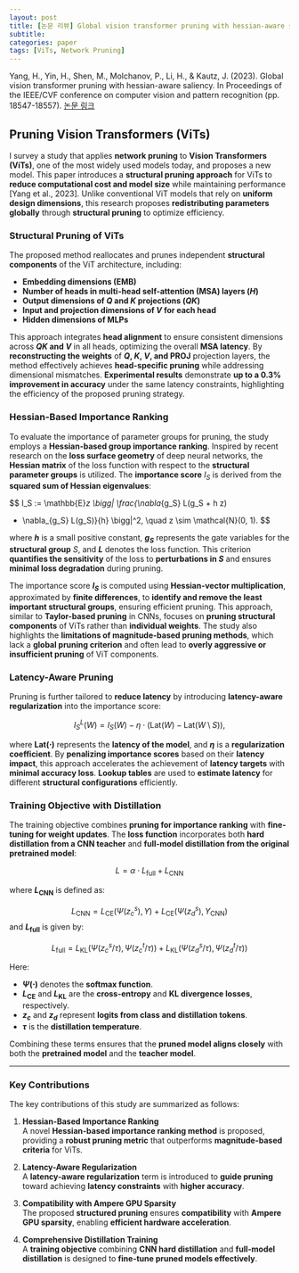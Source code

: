 ```yaml
---
layout: post
title: [논문 리뷰] Global vision transformer pruning with hessian-aware saliency
subtitle: 
categories: paper
tags: [ViTs, Network Pruning]
---
```


Yang, H., Yin, H., Shen, M., Molchanov, P., Li, H., & Kautz, J. (2023). Global vision transformer pruning with hessian-aware saliency. In Proceedings of the IEEE/CVF conference on computer vision and pattern recognition (pp. 18547-18557).
[논문 링크](https://openaccess.thecvf.com/content/CVPR2023/html/Yang_Global_Vision_Transformer_Pruning_With_Hessian-Aware_Saliency_CVPR_2023_paper.html)


## Pruning Vision Transformers (ViTs)

I survey a study that applies **network pruning** to **Vision Transformers (ViTs)**, one of the most widely used models today, and proposes a new model. This paper introduces a **structural pruning approach** for ViTs to **reduce computational cost and model size** while maintaining performance [Yang et al., 2023]. Unlike conventional ViT models that rely on **uniform design dimensions**, this research proposes **redistributing parameters globally** through **structural pruning** to optimize efficiency.

### **Structural Pruning of ViTs**
The proposed method reallocates and prunes independent **structural components** of the ViT architecture, including:

- **Embedding dimensions (EMB)**
- **Number of heads in multi-head self-attention (MSA) layers ($H$)**
- **Output dimensions of $Q$ and $K$ projections ($QK$)**
- **Input and projection dimensions of $V$ for each head**
- **Hidden dimensions of MLPs**

This approach integrates **head alignment** to ensure consistent dimensions across **$QK$ and $V$** in all heads, optimizing the overall **MSA latency**. By **reconstructing the weights** of **$Q$, $K$, $V$, and PROJ** projection layers, the method effectively achieves **head-specific pruning** while addressing dimensional mismatches. **Experimental results** demonstrate **up to a 0.3% improvement in accuracy** under the same latency constraints, highlighting the efficiency of the proposed pruning strategy.

### **Hessian-Based Importance Ranking**
To evaluate the importance of parameter groups for pruning, the study employs a **Hessian-based group importance ranking**. Inspired by recent research on the **loss surface geometry** of deep neural networks, the **Hessian matrix** of the loss function with respect to the **structural parameter groups** is utilized. The **importance score** $I_S$ is derived from the **squared sum of Hessian eigenvalues**:

$$
I_S := \mathbb{E}_z \bigg\| \frac{\nabla_{g_S} L(g_S + h z) 
- \nabla_{g_S} L(g_S)}{h} \bigg\|^2, \quad z \sim \mathcal{N}(0, 1).
$$

where **$h$** is a small positive constant, **$g_S$** represents the gate variables for the **structural group** $S$, and **$L$** denotes the loss function. This criterion **quantifies the sensitivity** of the loss to **perturbations in $S$** and ensures **minimal loss degradation** during pruning.

The importance score **$I_S$** is computed using **Hessian-vector multiplication**, approximated by **finite differences**, to **identify and remove the least important structural groups**, ensuring efficient pruning. This approach, similar to **Taylor-based pruning** in CNNs, focuses on **pruning structural components** of ViTs rather than **individual weights**. The study also highlights the **limitations of magnitude-based pruning methods**, which lack a **global pruning criterion** and often lead to **overly aggressive or insufficient pruning** of ViT components.

### **Latency-Aware Pruning**
Pruning is further tailored to **reduce latency** by introducing **latency-aware regularization** into the importance score:

$$
I^L_S(W) = I_S(W) - \eta \cdot \left( \text{Lat}(W) - \text{Lat}(W \setminus S) \right),
$$

where **$\text{Lat}(\cdot)$** represents the **latency of the model**, and **$\eta$** is a **regularization coefficient**. By **penalizing importance scores** based on their **latency impact**, this approach accelerates the achievement of **latency targets** with **minimal accuracy loss**. **Lookup tables** are used to **estimate latency** for different **structural configurations** efficiently.

### **Training Objective with Distillation**
The training objective combines **pruning for importance ranking** with **fine-tuning for weight updates**. The **loss function** incorporates both **hard distillation from a CNN teacher** and **full-model distillation from the original pretrained model**:

$$
L = \alpha \cdot L_{\text{full}} + L_{\text{CNN}}
$$

where **$L_{\text{CNN}}$** is defined as:

$$
L_{\text{CNN}} = L_{\text{CE}}(\Psi(z_c^s), Y) + L_{\text{CE}}(\Psi(z_d^s), Y_{\text{CNN}})
$$
and **$L_{\text{full}}$** is given by:

$$
L_{\text{full}} = L_{\text{KL}}(\Psi(z_c^s / \tau), \Psi(z_c^t / \tau)) + L_{\text{KL}}(\Psi(z_d^s / \tau), \Psi(z_d^t / \tau))
$$


Here:
- **$\Psi(\cdot)$** denotes the **softmax function**.
- **$L_{\text{CE}}$** and **$L_{\text{KL}}$** are the **cross-entropy** and **KL divergence losses**, respectively.
- **$z_c$** and **$z_d$** represent **logits from class and distillation tokens**.
- **$\tau$** is the **distillation temperature**.

Combining these terms ensures that the **pruned model aligns closely** with both the **pretrained model** and the **teacher model**.

---

### **Key Contributions**
The key contributions of this study are summarized as follows:

1. **Hessian-Based Importance Ranking**  
   A novel **Hessian-based importance ranking method** is proposed, providing a **robust pruning metric** that outperforms **magnitude-based criteria** for ViTs.

2. **Latency-Aware Regularization**  
   A **latency-aware regularization** term is introduced to **guide pruning** toward achieving **latency constraints** with **higher accuracy**.

3. **Compatibility with Ampere GPU Sparsity**  
   The proposed **structured pruning** ensures **compatibility** with **Ampere GPU sparsity**, enabling **efficient hardware acceleration**.

4. **Comprehensive Distillation Training**  
   A **training objective** combining **CNN hard distillation** and **full-model distillation** is designed to **fine-tune pruned models effectively**.
